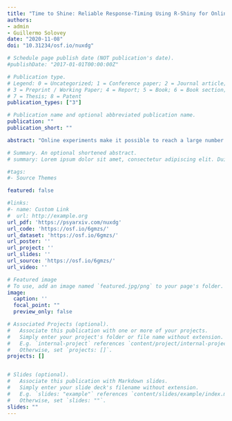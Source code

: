```yaml
---
title: "Time to Shine: Reliable Response-Timing Using R-Shiny for Online Experiments (preprint)"
authors:
- admin
- Guillermo Solovey
date: "2020-11-08"
doi: "10.31234/osf.io/nuxdg"

# Schedule page publish date (NOT publication's date).
#publishDate: "2017-01-01T00:00:00Z"

# Publication type.
# Legend: 0 = Uncategorized; 1 = Conference paper; 2 = Journal article;
# 3 = Preprint / Working Paper; 4 = Report; 5 = Book; 6 = Book section;
# 7 = Thesis; 8 = Patent
publication_types: ["3"]

# Publication name and optional abbreviated publication name.
publication: ""
publication_short: ""

abstract: "Online experiments make it possible to reach a large number of participants in a short time at a relatively low cost. However, uncontrolled conditions in online experiments can be problematic, particularly when it is paramount to measure participant’s response-time (RT) with millisecond-level precision. To evaluate the reliability of RT data collected online, we implemented a rapid two-digit number comparison task in a mobile-friendly open-source application using R-Shiny. In the task, subjects were briefly presented with a two-digit target number and had to decide if it was larger or smaller than a standard fixed number (65). A total of N=169 participants (109 with a mobile device, 60 on a desktop computer) completed 116 trials over a ~7-minute session. Using generalized linear mixed models estimated with Bayesian inference methods, we reproduced a classical numerical distance effect: RT decreases with the logarithm of the absolute difference between the target and the standard. Our results support the use of R-Shiny for RT-data collection. Furthermore, we report systematic delays in RTs induced by different OS, web-browsers, and devices, highlighting the relevance of this information to dissect the technological component from the psychological component of RTs. Our work provides the reader an example of a seamless and robust implementation of an RT decision making task running online over desktop and mobile devices. It further paves the ground for the design of simple cognitive tasks using only R, a widely popular programming framework among cognitive scientists."

# Summary. An optional shortened abstract.
# summary: Lorem ipsum dolor sit amet, consectetur adipiscing elit. Duis posuere tellus ac convallis placerat. Proin tincidunt magna sed ex sollicitudin condimentum.

#tags:
#- Source Themes

featured: false

#links:
#- name: Custom Link
#  url: http://example.org
url_pdf: 'https://psyarxiv.com/nuxdg'
url_code: 'https://osf.io/6gmzs/'
url_dataset: 'https://osf.io/6gmzs/'
url_poster: ''
url_project: ''
url_slides: ''
url_source: 'https://osf.io/6gmzs/'
url_video: ''

# Featured image
# To use, add an image named `featured.jpg/png` to your page's folder. 
image:
  caption: ''
  focal_point: ""
  preview_only: false

# Associated Projects (optional).
#   Associate this publication with one or more of your projects.
#   Simply enter your project's folder or file name without extension.
#   E.g. `internal-project` references `content/project/internal-project/index.md`.
#   Otherwise, set `projects: []`.
projects: []


# Slides (optional).
#   Associate this publication with Markdown slides.
#   Simply enter your slide deck's filename without extension.
#   E.g. `slides: "example"` references `content/slides/example/index.md`.
#   Otherwise, set `slides: ""`.
slides: ""
---
```

